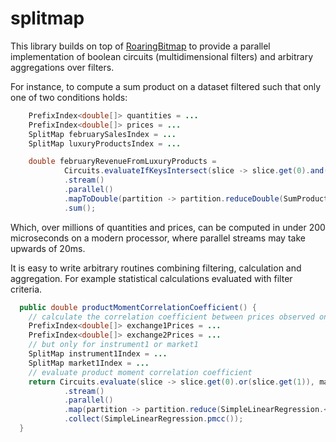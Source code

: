 # splitmap

This library builds on top of [RoaringBitmap](https://github.com/RoaringBitmap/RoaringBitmap) to provide a parallel implementation of boolean circuits (multidimensional filters) and arbitrary aggregations over filters.

For instance, to compute a sum product on a dataset filtered such that only one of two conditions holds:
```java
    PrefixIndex<double[]> quantities = ...
    PrefixIndex<double[]> prices = ...
    SplitMap februarySalesIndex = ...
    SplitMap luxuryProductsIndex = ...

    double februaryRevenueFromLuxuryProducts = 
            Circuits.evaluateIfKeysIntersect(slice -> slice.get(0).and(slice.get(1)), februarySalesIndex, luxuryProductsIndex)
            .stream()
            .parallel()
            .mapToDouble(partition -> partition.reduceDouble(SumProduct.<PriceQty>reducer(price, quantities)))
            .sum();
```

Which, over millions of quantities and prices, can be computed in under 200 microseconds on a modern processor, where parallel streams may take upwards of 20ms.

It is easy to write arbitrary routines combining filtering, calculation and aggregation. For example statistical calculations evaluated with filter criteria.

```java
  public double productMomentCorrelationCoefficient() {
    // calculate the correlation coefficient between prices observed on different exchanges
    PrefixIndex<double[]> exchange1Prices = ...
    PrefixIndex<double[]> exchange2Prices = ...
    // but only for instrument1 or market1
    SplitMap instrument1Index = ...
    SplitMap market1Index = ...
    // evaluate product moment correlation coefficient 
    return Circuits.evaluate(slice -> slice.get(0).or(slice.get(1)), market1Index,instrument1Index) 
            .stream()
            .parallel()
            .map(partition -> partition.reduce(SimpleLinearRegression.<Exchanges>reducer(exchange1Prices, exchange2Prices)))
            .collect(SimpleLinearRegression.pmcc());
  }
```
